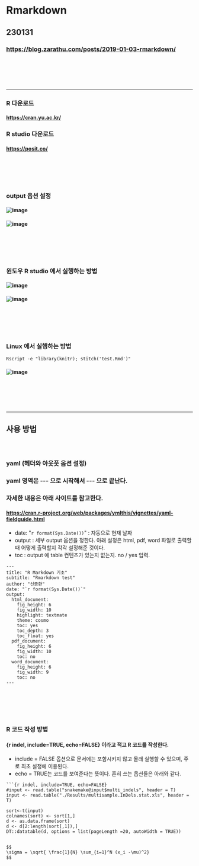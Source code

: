 # Rmarkdown
## 230131
### https://blog.zarathu.com/posts/2019-01-03-rmarkdown/
### <br/><br/><br/>

--------------------------------------------------------------------------------------------
### R 다운로드
#### https://cran.yu.ac.kr/
### R studio 다운로드
#### https://posit.co/
### <br/><br/><br/>

### output 옵션 설정
#### ![image](https://user-images.githubusercontent.com/62974484/215626796-d895667d-c267-4d79-9b53-9fd708e93e7c.png)
#### ![image](https://user-images.githubusercontent.com/62974484/215627012-d2737450-1465-4394-9cc2-1527757e7f74.png)
### <br/><br/><br/>

### 윈도우 R studio 에서 실행하는 방법
#### ![image](https://user-images.githubusercontent.com/62974484/215626666-8fa45579-900b-4ddc-ae38-ce0f015186e5.png)
#### ![image](https://user-images.githubusercontent.com/62974484/215626706-0e691163-abc2-417a-aa5f-e1b644e9a263.png)
### <br/><br/><br/>

### Linux 에서 실행하는 방법
```
Rscript -e "library(knitr); stitch('test.Rmd')"
```
#### ![image](https://user-images.githubusercontent.com/62974484/215626544-cbf92857-4c79-4d73-8638-255fb8275784.png)
### <br/><br/><br/>

--------------------------------------------------------------------------------------------
## 사용 방법
### <br/>

### yaml (헤더와 아웃풋 옵션 설정)
### yaml 영역은 --- 으로 시작해서 --- 으로 끝난다.
### 자세한 내용은 아래 사이트를 참고한다.
#### https://cran.r-project.org/web/packages/ymlthis/vignettes/yaml-fieldguide.html
- date: "`r format(Sys.Date())`" : 자동으로 현재 날짜
- output : 세부 output 옵션을 정한다. 아래 설정은 html, pdf, word 파일로 출력할 때 어떻게 출력할지 각각 설정해준 것이다.
- toc : output 에 table 컨텐츠가 있는지 없는지. no / yes 입력.
```
---
title: "R Markdown 기초"
subtitle: "Rmarkdown test"
author: "신종환"
date: "`r format(Sys.Date())`"
output:
  html_document:
    fig_height: 6
    fig_width: 10
    highlight: textmate
    theme: cosmo
    toc: yes
    toc_depth: 3
    toc_float: yes
  pdf_document:
    fig_height: 6
    fig_width: 10
    toc: no
  word_document:
    fig_height: 6
    fig_width: 9
    toc: no
---
```
### <br/><br/><br/>

### R 코드 작성 방법
#### {r indel, include=TRUE, echo=FALSE} 이라고 적고 R 코드를 작성한다.
- include = FALSE 옵션으로 문서에는 포함시키지 않고 몰래 실행할 수 있으며, 주로 최초 설정에 이용된다.
- echo = TRUE는 코드를 보여준다는 뜻이다. 흔히 쓰는 옵션들은 아래와 같다.
```
```{r indel, include=TRUE, echo=FALSE}
#input <- read.table("snakemake@input$multi_indels", header = T)
input <- read.table("./Results/multisample.InDels.stat.xls", header = T)

sort<-t(input)
colnames(sort) <- sort[1,]
d <- as.data.frame(sort)
d <- d[2:length(sort[,1]),]
DT::datatable(d, options = list(pageLength =20, autoWidth = TRUE))

```
```

$$
\sigma = \sqrt{ \frac{1}{N} \sum_{i=1}^N (x_i -\mu)^2}
$$
